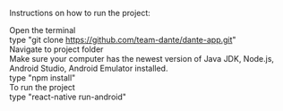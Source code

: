 Instructions on how to run the project: <br/>

Open the terminal <br/>
type "git clone https://github.com/team-dante/dante-app.git" <br/>
Navigate to project folder <br/>
Make sure your computer has the newest version of Java JDK, Node.js, Android Studio, Android Emulator installed. <br/> 
type "npm install" <br/> 
To run the project <br/> 
type "react-native run-android" <br/>

